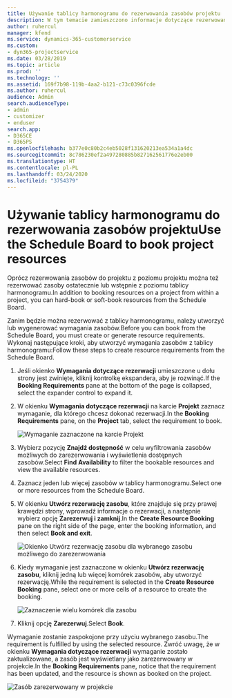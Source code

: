```yaml
---
title: Używanie tablicy harmonogramu do rezerwowania zasobów projektu
description: W tym temacie zamieszczono informacje dotyczące rezerwowania zasobów.
author: ruhercul
manager: kfend
ms.service: dynamics-365-customerservice
ms.custom:
- dyn365-projectservice
ms.date: 03/28/2019
ms.topic: article
ms.prod: ''
ms.technology: ''
ms.assetid: 169f7b98-119b-4aa2-b121-c73c0396fcde
ms.author: ruhercul
audience: Admin
search.audienceType:
- admin
- customizer
- enduser
search.app:
- D365CE
- D365PS
ms.openlocfilehash: b377e0c80b2c4eb5028f131620213ea534a1a4dc
ms.sourcegitcommit: 8c786230ef2a497280885b827162561776e2eb00
ms.translationtype: HT
ms.contentlocale: pl-PL
ms.lasthandoff: 03/24/2020
ms.locfileid: "3754379"
---
```

# <a name="use-the-schedule-board-to-book-project-resources"></a><span data-ttu-id="6c152-103">Używanie tablicy harmonogramu do rezerwowania zasobów projektu</span><span class="sxs-lookup"><span data-stu-id="6c152-103">Use the Schedule Board to book project resources</span></span>

<span data-ttu-id="6c152-104">Oprócz rezerwowania zasobów do projektu z poziomu projektu można też rezerwować zasoby ostatecznie lub wstępnie z poziomu tablicy harmonogramu.</span><span class="sxs-lookup"><span data-stu-id="6c152-104">In addition to booking resources on a project from within a project, you can hard-book or soft-book resources from the Schedule Board.</span></span>

<span data-ttu-id="6c152-105">Zanim będzie można rezerwować z tablicy harmonogramu, należy utworzyć lub wygenerować wymagania zasobów.</span><span class="sxs-lookup"><span data-stu-id="6c152-105">Before you can book from the Schedule Board, you must create or generate resource requirements.</span></span> <span data-ttu-id="6c152-106">Wykonaj następujące kroki, aby utworzyć wymagania zasobów z tablicy harmonogramu:</span><span class="sxs-lookup"><span data-stu-id="6c152-106">Follow these steps to create resource requirements from the Schedule Board.</span></span>

1. <span data-ttu-id="6c152-107">Jeśli okienko **Wymagania dotyczące rezerwacji** umieszczone u dołu strony jest zwinięte, kliknij kontrolkę ekspandera, aby je rozwinąć.</span><span class="sxs-lookup"><span data-stu-id="6c152-107">If the **Booking Requirements** pane at the bottom of the page is collapsed, select the expander control to expand it.</span></span>
2. <span data-ttu-id="6c152-108">W okienku **Wymagania dotyczące rezerwacji** na karcie **Projekt** zaznacz wymaganie, dla którego chcesz dokonać rezerwacji.</span><span class="sxs-lookup"><span data-stu-id="6c152-108">In the **Booking Requirements** pane, on the **Project** tab, select the requirement to book.</span></span>

    ![Wymaganie zaznaczone na karcie Projekt](media/Resource-Management-image73.png)

3. <span data-ttu-id="6c152-110">Wybierz pozycję **Znajdź dostępność** w celu wyfiltrowania zasobów możliwych do zarezerwowania i wyświetlenia dostępnych zasobów.</span><span class="sxs-lookup"><span data-stu-id="6c152-110">Select **Find Availability** to filter the bookable resources and view the available resources.</span></span> 
4. <span data-ttu-id="6c152-111">Zaznacz jeden lub więcej zasobów w tablicy harmonogramu.</span><span class="sxs-lookup"><span data-stu-id="6c152-111">Select one or more resources from the Schedule Board.</span></span> 
5. <span data-ttu-id="6c152-112">W okienku **Utwórz rezerwację zasobu**, które znajduje się przy prawej krawędzi strony, wprowadź informacje o rezerwacji, a następnie wybierz opcję **Zarezerwuj i zamknij**.</span><span class="sxs-lookup"><span data-stu-id="6c152-112">In the **Create Resource Booking** pane on the right side of the page, enter the booking information, and then select **Book and exit**.</span></span>

    ![Okienko Utwórz rezerwację zasobu dla wybranego zasobu możliwego do zarezerwowania](media/Resource-Management-image74.png)

6. <span data-ttu-id="6c152-114">Kiedy wymaganie jest zaznaczone w okienku **Utwórz rezerwację zasobu**, kliknij jedną lub więcej komórek zasobów, aby utworzyć rezerwację.</span><span class="sxs-lookup"><span data-stu-id="6c152-114">While the requirement is selected in the **Create Resource Booking** pane, select one or more cells of a resource to create the booking.</span></span>

    ![Zaznaczenie wielu komórek dla zasobu](media/Resource-Management-image75.png)

7. <span data-ttu-id="6c152-116">Kliknij opcję **Zarezerwuj**.</span><span class="sxs-lookup"><span data-stu-id="6c152-116">Select **Book**.</span></span>

<span data-ttu-id="6c152-117">Wymaganie zostanie zaspokojone przy użyciu wybranego zasobu.</span><span class="sxs-lookup"><span data-stu-id="6c152-117">The requirement is fulfilled by using the selected resource.</span></span> <span data-ttu-id="6c152-118">Zwróć uwagę, że w okienku **Wymagania dotyczące rezerwacji** wymaganie zostało zaktualizowane, a zasób jest wyświetlany jako zarezerwowany w projekcie.</span><span class="sxs-lookup"><span data-stu-id="6c152-118">In the **Booking Requirements** pane, notice that the requirement has been updated, and the resource is shown as booked on the project.</span></span>

![Zasób zarezerwowany w projekcie](media/Resource-Management-image76.png)
